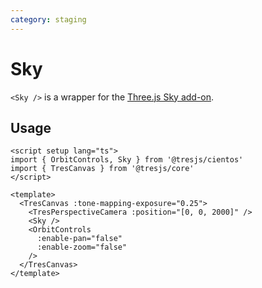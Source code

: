 ```yaml
---
category: staging
---
```


# Sky

`<Sky />` is a wrapper for the [Three.js Sky add-on](https://threejs.org/examples/?q=sky#webgl_shaders_sky).

## Usage

```vue demo
<script setup lang="ts">
import { OrbitControls, Sky } from '@tresjs/cientos'
import { TresCanvas } from '@tresjs/core'
</script>

<template>
  <TresCanvas :tone-mapping-exposure="0.25">
    <TresPerspectiveCamera :position="[0, 0, 2000]" />
    <Sky />
    <OrbitControls
      :enable-pan="false"
      :enable-zoom="false"
    />
  </TresCanvas>
</template>
```
